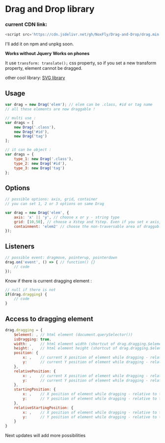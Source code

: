 # Drag and Drop library

### current CDN link:
```js
<script src='https://cdn.jsdelivr.net/gh/NoxFly/Drag-and-Drop/drag.min.js'></script>
```

I'll add it on npm and unpkg soon.

**Works without Jquery**
**Works on phones**

It use `transform: translate();` css property, so if you set a new transform property, element cannot be dragged.

other cool library: [SVG library](http://github.com/NoxFly/SVG)

## Usage

```js
var drag = new Drag('elem'); // elem can be .class, #id or tag name
// all these elements are now draggable !

// multi use :
var drags = [
    new Drag('.class'),
    new Drag('#id'),
    new Drag('tag')
];

// it can be object :
var drags = {
    type_1: new Drag('.class'),
    type_2: new Drag('#id'),
    type_3: new Drag('tag')
};
```

## Options

```js
// possible options: axis, grid, container
// you can set 1, 2 or 3 options on same Drag

var drag = new Drag('elem', {
    axis: 'x' || 'y', // choose x or y - string type
    grid: [10,50], // choose a Xstep and Ystep. Even if you set x axis, you must write Ystep - array type
    containment: 'elem2' // choose the non-traversable area of draggable elem - string type
});
```

## Listeners

```js
// possible event: dragmove, pointerup, pointerdown
drag.on('event', () => { // function() {}
    // code
});
```

Know if there is current dragging element :

```js
// null if there is not
if(drag.dragging) {
    // code
}
```

## Access to dragging element

```js
drag.dragging = {
    $element: , // html element (document.querySelector())
    isDragging: true,
    width: ,    // html element width (shortcut of drag.dragging.$element.getBoundingClientRect().width)
    height: ,   // html element height (shortcut of drag.dragging.$element.getBoundingClientRect().height)
    position: {
        x: ,    // current X position of element while dragging - relative to the page
        y:      // current Y position of element while dragging - relative to the page
    },
    relativePosition: {
        x: ,    // current X position of element while dragging - relative to the last drop position
        y:      // current Y position of element while dragging - relative to the last drop position
    },
    startingPosition: {
        x: ,    // X position of element while dragging - relative to the page
        y:      // Y position of element while dragging - relative to the page
    },
    relativeStartingPosition: {
        x: ,    // X position of element while dragging - relative to the last drop position
        y:      // Y position of element while dragging - relative to the last drop position
    }
}
```

Next updates will add more possibilities
